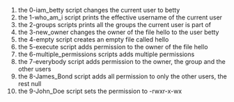 1. the 0-iam_betty script changes the current user to betty
2. the 1-who_am_i script prints the effective username of the current user
3. the 2-groups scripts prints all the groups the current user is part of
4. the 3-new_owner changes the owner of the file hello to the user betty
5. the 4-empty script creates an empty file called hello
6. the 5-execute script adds permission to the owner of the file hello
7. the 6-multiple_permissions scripts adds multiple permissions
8. the 7-everybody script adds permission to the owner, the group and the other users
9. the 8-James_Bond script adds all permission to only the other users, the rest null
10. the 9-John_Doe script sets the permission to -rwxr-x-wx
